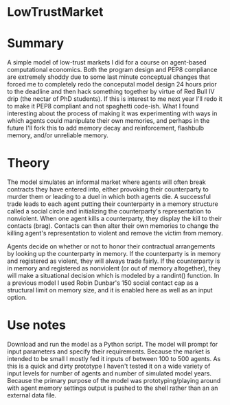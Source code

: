 LowTrustMarket
==============

# Summary 

A simple model of low-trust markets I did for a course on agent-based computational economics. Both the program design and PEP8 compliance are extremely shoddy due to some last minute conceptual changes that forced me to completely redo the conceputal model design 24 hours prior to the deadline and then hack something together by virtue of Red Bull IV drip (the nectar of PhD students). If this is interest to me next year I'll redo it to make it PEP8 compliant and not spaghetti code-ish. What I found interesting about the process of making it was experimenting with ways in which agents could manipulate their own memories, and perhaps in the future I'll fork this to add memory decay and reinforcement, flashbulb memory, and/or unreliable memory. 

# Theory 

The model simulates an informal market where agents will often break contracts they have entered into, either provoking their counterparty to murder them or leading to a duel in which both agents die. A successful trade leads to each agent putting their counterparty in a memory structure called a social circle and initializing the counterparty's representation to nonviolent. When one agent kills a counterparty, they display the kill to their contacts (brag). Contacts can then alter their own memories to change the killing agent's representation to violent and remove the victim from memory. 

Agents decide on whether or not to honor their contractual arrangements by looking up the counterparty in memory. If the counterparty is in memory and registered as violent, they will always trade fairly. If the counterparty is in memory and registered as nonviolent (or out of memory altogether), they will make a situational decision which is modeled by a randint() function. In a previous model I used Robin Dunbar's 150 social contact cap as a structural limit on memory size, and it is enabled here as well as an input option. 

# Use notes 

Download and run the model as a Python script. The model will prompt for input parameters and specify their requirements. Because the market is intended to be small I mostly fed it inputs of between 100 to 500 agents. As this is a quick and dirty prototype I haven't tested it on a wide variety of input levels for number of agents and number of simulated model years. Because the primary purpose of the model was prototyping/playing around with agent memory settings output is pushed to the shell rather than an an external data file. 
